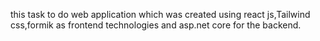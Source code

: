 this task to do web application which was created using react js,Tailwind css,formik as frontend technologies and asp.net core for the backend.
